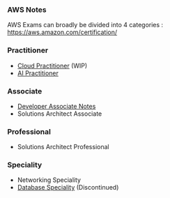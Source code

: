 ### AWS Notes

AWS Exams can broadly be divided into 4 categories : https://aws.amazon.com/certification/

### Practitioner

- [Cloud Practitioner](./cloud/index.md) (WIP)
- [AI Practitioner](ai_practitioner/index.md)

### Associate

- [Developer Associate Notes](./developer/index.md)
- Solutions Architect Associate
### Professional

- Solutions Architect Professional

### Speciality

- Networking Speciality
- [Database Speciality](database/index.md) (Discontinued)